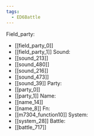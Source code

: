 ```yaml
---
tags:
  - ED6Battle
---
```

Field_party:
- [[field_party_0]]
- [[field_party_1]]
Sound:
- [[sound_213]]
- [[sound_480]]
- [[sound_216]]
- [[sound_473]]
- [[sound_39]]
Party:
- [[party_0]]
- [[party_1]]
Name:
- [[name_14]]
- [[name_8]]
Fn:
- [[m7304_function10]]
System:
- [[system_28]]
Battle:
- [[battle_717]]
